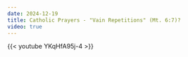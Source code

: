 ```yaml
---
date: 2024-12-19
title: Catholic Prayers - "Vain Repetitions" (Mt. 6:7)?
video: true
---
```



{{< youtube YKqHfA95j-4 >}}
